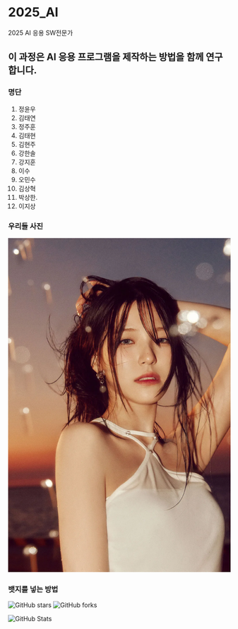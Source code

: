 # 2025_AI
2025 AI 응용 SW전문가
## 이 과정은 AI 응용 프로그램을 제작하는 방법을 함께 연구합니다.
### 명단
1. 정윤우
2. 김태연
3. 정주훈
4. 김태현
5. 김현주
6. 강한솔
7. 강지훈
8. 이수
9. 오민수
10. 김상혁
11. 박상한.
12. 이지상

### 우리들 사진
![이미지 1](이미지/백지헌.webp)

### 뱃지를 넣는 방법
![GitHub stars](https://img.shields.io/github/stars/사용자이름/저장소이름?style=flat&logo=github)
![GitHub forks](https://img.shields.io/github/forks/사용자이름/저장소이름?style=flat&logo=github)

![GitHub Stats](https://github-readme-stats.vercel.app/api?username=사용자이름&show_icons=true&theme=radical)


